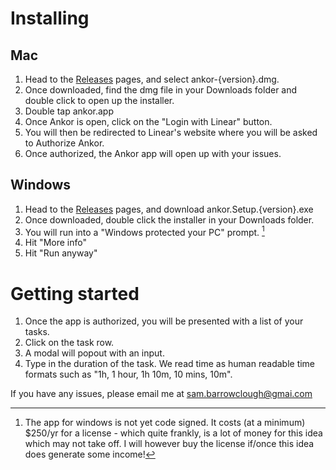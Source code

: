# Installing

## Mac
1. Head to the [Releases](https://github.com/sambarrowclough/ankor/releases) pages, and select ankor-{version}.dmg. 
2. Once downloaded, find the dmg file in your Downloads folder and double click to open up the installer.
3. Double tap ankor.app
4. Once Ankor is open, click on the "Login with Linear" button.
5. You will then be redirected to Linear's website where you will be asked to Authorize Ankor.
6. Once authorized, the Ankor app will open up with your issues.

## Windows
1. Head to the [Releases](https://github.com/sambarrowclough/ankor/releases) pages, and download ankor.Setup.{version}.exe
2. Once downloaded, double click the installer in your Downloads folder.
3. You will run into a "Windows protected your PC" prompt. [^1]
4. Hit "More info"
5. Hit "Run anyway"

# Getting started
1. Once the app is authorized, you will be presented with a list of your tasks.
2. Click on the task row.
3. A modal will popout with an input.
4. Type in the duration of the task. We read time as human readable time formats such as "1h, 1 hour, 1h 10m, 10 mins, 10m".

If you have any issues, please email me at sam.barrowclough@gmai.com


[^1]: The app for windows is not yet code signed. It costs (at a minimum) $250/yr for a license - which quite frankly, is a lot of money for this idea which may not take off. I will however buy the license if/once this idea does generate some income!
